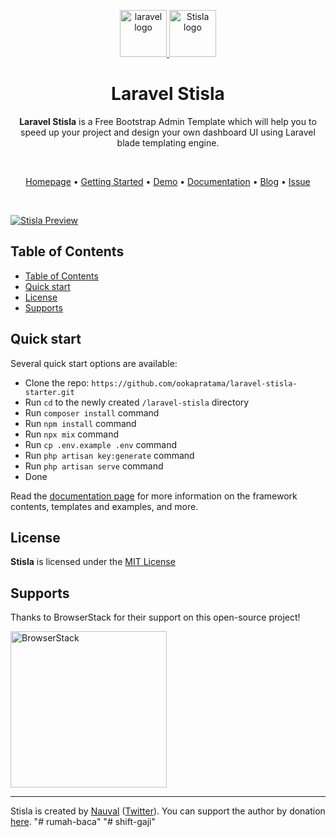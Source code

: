 <p align="center">
  <a href="https://laravel.com/">
    <img src="https://laravel.com/img/logomark.min.svg" alt="laravel logo" width="75" height="75">
  </a>
  <a href="https://getstisla.com">
    <img src="https://avatars2.githubusercontent.com/u/45754626?s=75&v=4" alt="Stisla logo" width="75" height="75">
  </a>
</p>

<h1 align="center">Laravel Stisla</h1>

<span align="center">

**Laravel Stisla** is a Free Bootstrap Admin Template which will help you to speed up your project and design your own dashboard UI using Laravel blade templating engine.

</span>

<br>

<p align="center">
  <a href="https://getstisla.com">Homepage</a>
  •
  <a href="https://github.com/ookapratama/laravel-stisla-starter#quick-start">Getting Started</a>
  •
  <a href="https://demo.getstisla.com" target="_new">Demo</a>
  •
  <a href="https://getstisla.com/docs">Documentation</a>
  •
  <a href="https://getstisla.com/blog">Blog</a>
  •
  <a href="https://github.com/ookapratama/laravel-stisla-starter/issues">Issue</a>
</p>

<br>

[![Stisla Preview](https://camo.githubusercontent.com/2135e0f6544a7286a3412cdc3df32d47fc91b045/68747470733a2f2f692e6962622e636f2f3674646d6358302f323031382d31312d31312d31352d33352d676574737469736c612d636f6d2e706e67)](https://getstisla.com)

## Table of Contents

- [Table of Contents](#table-of-contents)
- [Quick start](#quick-start)
- [License](#license)
- [Supports](#supports)

## Quick start

Several quick start options are available:

-   Clone the repo: `https://github.com/ookapratama/laravel-stisla-starter.git`
-   Run `cd` to the newly created `/laravel-stisla` directory
-   Run `composer install` command
-   Run `npm install` command
-   Run `npx mix` command
-   Run `cp .env.example .env` command
-   Run `php artisan key:generate` command
-   Run `php artisan serve` command
-   Done

Read the [documentation page](https://getstisla.com/docs) for more information on the framework contents, templates and examples, and more.

## License

**Stisla** is licensed under the [MIT License](LICENSE)

## Supports

Thanks to BrowserStack for their support on this open-source project!

<a href="https://www.browserstack.com">
  <img src="https://getstisla.com/svg/Browserstack-logo.svg" alt="BrowserStack" width="250">
</a>

---

Stisla is created by [Nauval](http://nauv.al) ([Twitter](https://twitter.com/mhdnauvalazhar)). You can support the author by donation [here](https://www.buymeacoffee.com/mhd).
"# rumah-baca" 
"# shift-gaji" 
